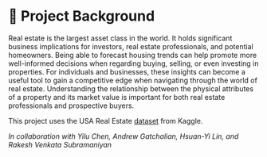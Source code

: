 # 📌 Project Background 

Real estate is the largest asset class in the world. It holds significant business implications for investors, real estate professionals, and potential homeowners. Being able to forecast housing trends can help promote more well-informed decisions when regarding buying, selling, or even investing in properties. For individuals and businesses, these insights can become a useful tool to gain a competitive edge when navigating through the world of real estate. Understanding the relationship between the physical attributes of a property and its market value is important for both real estate professionals and prospective buyers.  

This project uses the USA Real Estate [dataset](https://www.kaggle.com/datasets/ahmedshahriarsakib/usa-real-estate-dataset/data) from Kaggle.  

<i>In collaboration with Yilu Chen, Andrew Gatchalian, Hsuan-Yi Lin, and Rakesh Venkata Subramaniyan</i>  
